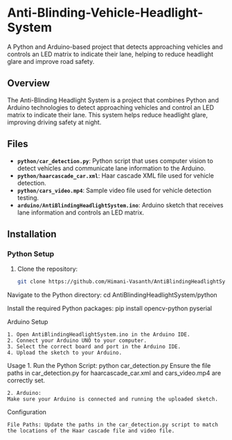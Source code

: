 # Anti-Blinding-Vehicle-Headlight-System
A Python and Arduino-based project that detects approaching vehicles and controls an LED matrix to indicate their lane, helping to reduce headlight glare and improve road safety.

## Overview
The Anti-Blinding Headlight System is a project that combines Python and Arduino technologies to detect approaching vehicles and control an LED matrix to indicate their lane. This system helps reduce headlight glare, improving driving safety at night.

## Files
- **`python/car_detection.py`**: Python script that uses computer vision to detect vehicles and communicate lane information to the Arduino.
- **`python/haarcascade_car.xml`**: Haar cascade XML file used for vehicle detection.
- **`python/cars_video.mp4`**: Sample video file used for vehicle detection testing.
- **`arduino/AntiBlindingHeadlightSystem.ino`**: Arduino sketch that receives lane information and controls an LED matrix.

## Installation

### Python Setup
1. Clone the repository:
   ```sh
   git clone https://github.com/Himani-Vasanth/AntiBlindingHeadlightSystem.git

Navigate to the Python directory:
cd AntiBlindingHeadlightSystem/python

Install the required Python packages:
pip install opencv-python pyserial

Arduino Setup

    1. Open AntiBlindingHeadlightSystem.ino in the Arduino IDE.
    2. Connect your Arduino UNO to your computer.
    3. Select the correct board and port in the Arduino IDE.
    4. Upload the sketch to your Arduino.

Usage
    1. Run the Python Script:
    python car_detection.py
    Ensure the file paths in car_detection.py for haarcascade_car.xml and cars_video.mp4 are correctly set.

    2. Arduino:
    Make sure your Arduino is connected and running the uploaded sketch.

Configuration

    File Paths: Update the paths in the car_detection.py script to match the locations of the Haar cascade file and video file.
